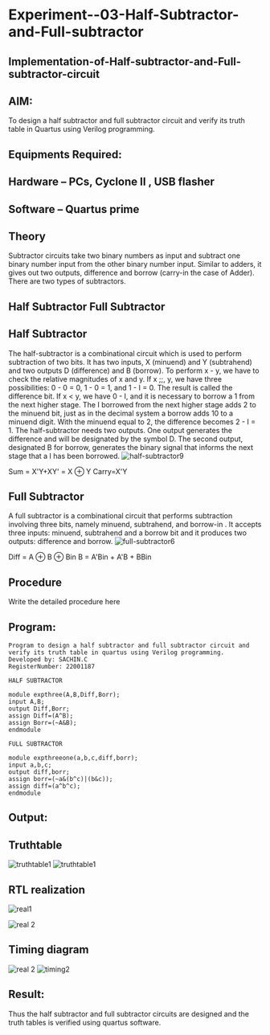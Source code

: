 # Experiment--03-Half-Subtractor-and-Full-subtractor
## Implementation-of-Half-subtractor-and-Full-subtractor-circuit
## AIM:
To design a half subtractor and full subtractor circuit and verify its truth table in Quartus using Verilog programming.

## Equipments Required:
## Hardware – PCs, Cyclone II , USB flasher
## Software – Quartus prime
## Theory
Subtractor circuits take two binary numbers as input and subtract one binary number input from the other binary number input. Similar to adders, it gives out two outputs, difference and borrow (carry-in the case of Adder). There are two types of subtractors.

## Half Subtractor Full Subtractor
## Half Subtractor
The half-subtractor is a combinational circuit which is used to perform subtraction of two bits. It has two inputs, X (minuend) and Y (subtrahend) and two outputs D (difference) and B (borrow). To perform x - y, we have to check the relative magnitudes of x and y. If x ;;, y, we have three possibilities: 0 - 0 = 0, 1 - 0 = 1, and 1 - I = 0. The result is called the difference bit. If x < y, we have 0 - I, and it is necessary to borrow a 1 from the next higher stage. The I borrowed from the next higher stage adds 2 to the minuend bit, just as in the decimal system a borrow adds 10 to a minuend digit. With the minuend equal to 2, the difference becomes 2 - I = 1. The half-subtractor needs two outputs. One output generates the difference and will be designated by the symbol D. The second output, designated B for borrow, generates the binary signal that informs the next stage that a I has been borrowed.
![half-subtractor9](https://user-images.githubusercontent.com/36288975/166112538-58c3bc7c-ee5d-4e6a-ac8d-8e8328efe27a.png)


Sum = X'Y+XY' = X ⊕ Y
Carry=X'Y

## Full Subtractor
A full subtractor is a combinational circuit that performs subtraction involving three bits, namely minuend, subtrahend, and borrow-in . It accepts three inputs: minuend, subtrahend and a borrow bit and it produces two outputs: difference and borrow. 
![full-subtractor6](https://user-images.githubusercontent.com/36288975/166112541-24c68359-3de8-4674-ae22-8272ffc385ed.png)


Diff = A ⊕ B ⊕ Bin B = A'Bin + A'B + BBin

## Procedure



Write the detailed procedure here 


## Program:
```
Program to design a half subtractor and full subtractor circuit and verify its truth table in quartus using Verilog programming.
Developed by: SACHIN.C
RegisterNumber: 22001187 

HALF SUBTRACTOR

module expthree(A,B,Diff,Borr);
input A,B;
output Diff,Borr;
assign Diff=(A^B);
assign Borr=(~A&B);
endmodule

FULL SUBTRACTOR

module expthreeone(a,b,c,diff,borr);
input a,b,c;
output diff,borr;
assign borr=(~a&(b^c)|(b&c));
assign diff=(a^b^c);
endmodule
```

## Output:

## Truthtable
![truthtable1](https://user-images.githubusercontent.com/113497666/210933363-5c59c0f0-442e-43c2-9e01-1b0c4bb2b15a.png)
![truthtable1](https://user-images.githubusercontent.com/113497666/210933402-d6acda15-37c2-495b-bb54-7e348b47eaf3.png)


##  RTL realization
![real1](https://user-images.githubusercontent.com/113497666/210933437-a21f5f82-b5f1-4b2e-b30c-d72117e476f2.png)

![real 2](https://user-images.githubusercontent.com/113497666/210933460-20b3cd48-9d92-43fe-a30f-f8a68f0017c7.png)


## Timing diagram 
![real 2](https://user-images.githubusercontent.com/113497666/210933491-c10ccbf6-2c95-4f91-abe8-bdaf0094af58.png)
![timing2](https://user-images.githubusercontent.com/113497666/210933509-950a8691-fe1d-48f0-8828-4cd90d4a122e.png)


## Result:
Thus the half subtractor and full subtractor circuits are designed and the truth tables is verified using quartus software.
